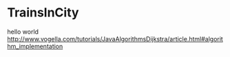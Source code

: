 # TrainsInCity
hello world
http://www.vogella.com/tutorials/JavaAlgorithmsDijkstra/article.html#algorithm_implementation
